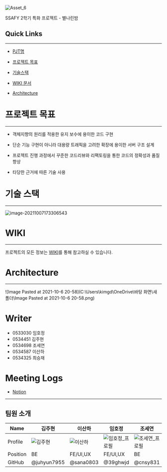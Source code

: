 ![Asset_6](/uploads/ea933faa885a3ece1aed9bfe8a4e46a7/Asset_6.png)

SSAFY 2학기 특화 프로젝트 - 별나린밤

## Quick Links 

------



- [PJT명](#프로젝트명)

- [프로젝트 목표](#프로젝트-목표)

- [기술스택](#기술-스택)

- [WIKI 문서](#wiki)

- [Architecture](#architecture)



# 프로젝트 목표

------



- 객체지향의 원리를 적용한 유지 보수에 용이한 코드 구현

- 단순 기능 구현이 아니라 대용량 트래픽을 고려한 확장에 용이한 서버 구조 설계

- 프로젝트 진행 과정에서 꾸준한 코드리뷰와 리팩토링을 통한 코드의 정확성과 품질 향상

- 타당한 근거에 따른 기술 사용



# 기술 스택

---

![image-20211007173306543](C:\Users\kimgd\AppData\Roaming\Typora\typora-user-images\image-20211007173306543.png)



# WIKI

------

프로젝트의 모든 정보는 [WIKI](https://lab.ssafy.com/s05-bigdata-dist/S05P21B103/-/wikis/Home)를 통해 참고하실 수 있습니다.



# Architecture

---

![Image Pasted at 2021-10-6 20-58](C:\Users\kimgd\OneDrive\바탕 화면\새 폴더\Image Pasted at 2021-10-6 20-58.png)



# Writer

- 0533030 임호정
- 0534451 김주현
- 0534698 조세연
- 0534587 이산하
- 0534325 최승재

# Meeting Logs

- [Notion](https://feline-ceramic-f5b.notion.site/021d6df882794c8eb1259bd7dbd1c504)

---

## 팀원 소개

| Name     | 김주현 | 이산하 | 임호정 | 조세연 | 최승재 |
| -------- | ------ | ------ | ------ | ------ | ------ |
| Profile  | ![김주현](/uploads/3b4f64d2214fcf699d6c29f978fcb01e/김주현.jpg) | ![이산하](/uploads/0e805e6f8a45cb7a4b265864690ecbd2/이산하.jpg) | ![임호정_프로필](/uploads/0f298bc348037cd5dd32949171f2e5a4/임호정.png)       | ![조세연_프로필](/uploads/98422f8661eec9e5a7b5a3bafb004109/조세연.png)       | ![최승재_프로필](/uploads/209ea4249595c3b8f44ef14d962912ad/최승재.png) |
| Position | BE | FE/UI,UX | FE/UI,UX |    BE  | BE |
| GitHub   | @juhyun7955 | @sana0803 | @39ghwjd |  @cnsy831 |@nodayst|

